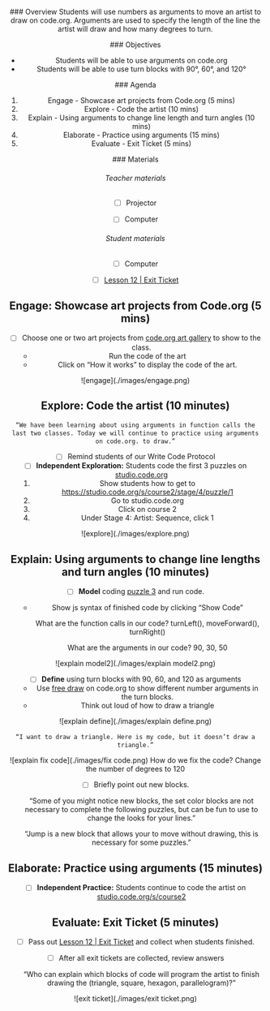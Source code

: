 <header title='coding with arguments in code.org' subtitle='plugged'/>

<notable>

<iconp src='/icons/activity.png'>### Overview</iconp>
Students will use numbers as arguments to move an artist to draw on code.org. Arguments are used to specify the length of the line the artist will draw and how many degrees to turn.


<iconp src='/icons/objectives.png'>### Objectives</iconp>

- Students will be able to use arguments on code.org
- Students will be able to use turn blocks with 90°, 60°, and 120°

<iconp src='/icons/agenda.png'>### Agenda</iconp>

1. Engage - Showcase art projects from Code.org (5 mins)
2. Explore - Code the artist (10 mins)
3. Explain - Using arguments to change line length and turn angles (10 mins)
4. Elaborate - Practice using arguments (15 mins)
5. Evaluate - Exit Ticket (5 mins)


<note>

<iconp src='/icons/materials.png'>### Materials</iconp>

###### Teacher materials
- [ ] Projector
- [ ] Computer


###### Student materials
- [ ] Computer
- [ ] [Lesson 12 | Exit Ticket][worksheet]



</note>

## Engage: Showcase art projects from Code.org (5 mins)

- [ ] Choose one or two art projects from [code.org art gallery][art gallery] to show to the class.
	- Run the code of the art
	- Click on “How it works” to display the code of the art.

<note title='code.org art gallery'>
![engage](./images/engage.png)
</note>




## Explore: Code the artist (10 minutes)

	“We have been learning about using arguments in function calls the last two classes. Today we will continue to practice using arguments on code.org. to draw.”

- [ ] Remind students of our Write Code Protocol
- [ ] **Independent Exploration:** Students code the first 3 puzzles on [studio.code.org][code.org artist]
	1. Show students how to get to https://studio.code.org/s/course2/stage/4/puzzle/1
	1. Go to studio.code.org
	1. Click on course 2
	1. Under Stage 4: Artist: Sequence, click 1

<note title='Course 2: Stage 4: Artist: Sequence'>
![explore](./images/explore.png)
</note>

## Explain: Using arguments to change line lengths and turn angles (10 minutes)

- [ ] **Model** coding [puzzle 3][puzzle 3] and run code.
	- Show js syntax of finished code by clicking “Show Code”

		<iconp type='question'> What are the function calls in our code? </iconp>
		<iconp type='answer'>turnLeft(), moveForward(), turnRight()</iconp>

		<iconp type='question'> What are the arguments in our code? </iconp>
		<iconp type='answer'>90, 30, 50</iconp>

<note title='Show Code'>
![explain model2](./images/explain model2.png)
</note>



- [ ] **Define** using turn blocks with 90, 60, and 120 as arguments
	- Use [free draw][free draw] on code.org to show different number arguments in the turn blocks.
	- Think out loud of how to draw a triangle
<note>
![explain define](./images/explain define.png)
</note>

	“I want to draw a triangle. Here is my code, but it doesn’t draw a triangle.”

![explain fix code](./images/fix code.png)
		<iconp type='question'> How do we fix the code? </iconp>
		<iconp type='answer'>Change the number of degrees to 120</iconp>




- [ ] Briefly point out new blocks.

	“Some of you might notice new blocks, the set color blocks are not necessary to complete the following puzzles, but can be fun to use to change the looks for your lines.”

	“Jump is a new block that allows your to move without drawing, this is necessary for some puzzles.”

## Elaborate: Practice using arguments (15 minutes)

- [ ] **Independent Practice:** Students continue to code the artist on [studio.code.org/s/course2][code.org artist]

## Evaluate: Exit Ticket (5 minutes)

- [ ] Pass out [Lesson 12 | Exit Ticket][worksheet] and collect when students finished.
- [ ] After all exit tickets are collected, review answers

	“Who can explain which blocks of code will program the artist to finish drawing the (triangle, square, hexagon, parallelogram)?”

<note>
![exit ticket](./images/exit ticket.png)
</note>


</notable>

[worksheet]: ../worksheets/lesson12-wrapup.pdf
[art gallery]: https://studio.code.org/gallery/art
[code.org artist]: https://studio.code.org/s/course2/stage/4/puzzle/1
[puzzle 3]: https://studio.code.org/s/course2/stage/4/puzzle/3
[free draw]: https://studio.code.org/s/course2/stage/4/puzzle/10
